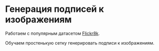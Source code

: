 # Генерация подписей к изображениям

Работаем с популярным датасетом [Flickr8k](https://www.kaggle.com/datasets/adityajn105/flickr8k/data).

Обучаем простенькую сетку генерировать подписи к изображениям.
